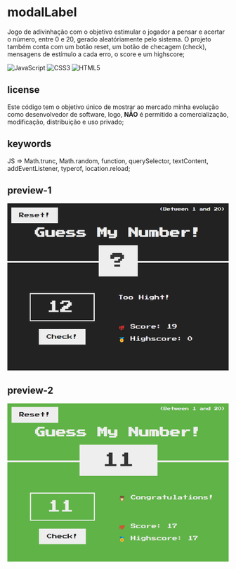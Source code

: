 # modalLabel

Jogo de adivinhação com o objetivo estimular o jogador a pensar e acertar o número, entre 0 e 20, gerado aleatóriamente pelo sistema. O projeto também conta com um botão reset, um botão de checagem (check), mensagens de estímulo a cada erro, o score e um highscore; 

![JavaScript](https://img.shields.io/badge/javascript-%23323330.svg?style=for-the-badge&logo=javascript&logoColor=%23F7DF1E) ![CSS3](https://img.shields.io/badge/css3-%231572B6.svg?style=for-the-badge&logo=css3&logoColor=white) ![HTML5](https://img.shields.io/badge/html5-%23E34F26.svg?style=for-the-badge&logo=html5&logoColor=white)

## license

Este código tem o objetivo único de mostrar ao mercado minha evolução como desenvolvedor de software, logo, **NÃO** é permitido a comercialização, modificação, distribuição e uso privado;

## keywords

JS => Math.trunc, Math.random, function, querySelector, textContent, addEventListener, typerof, location.reload;

## preview-1

![preview](https://github.com/scaramuzza/guessMyNumber/blob/main/going.png)

## preview-2

![preview](https://github.com/scaramuzza/guessMyNumber/blob/main/winner.png)
